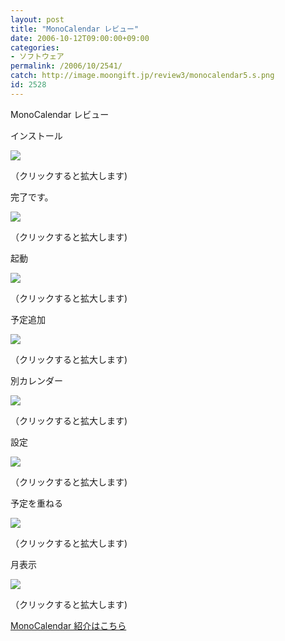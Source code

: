 ```yaml
---
layout: post
title: "MonoCalendar レビュー"
date: 2006-10-12T09:00:00+09:00
categories:
- ソフトウェア
permalink: /2006/10/2541/
catch: http://image.moongift.jp/review3/monocalendar5.s.png
id: 2528
---
```

MonoCalendar レビュー  
<!--more-->

インストール

  

[![](http://image.moongift.jp/review3/monocalendar1.s.png)](http://image.moongift.jp/review3/monocalendar1.png)  
  
（クリックすると拡大します)

  

完了です。

  

[![](http://image.moongift.jp/review3/monocalendar2.s.png)](http://image.moongift.jp/review3/monocalendar2.png)  
  
（クリックすると拡大します)

  

起動

  

[![](http://image.moongift.jp/review3/monocalendar3.s.png)](http://image.moongift.jp/review3/monocalendar3.png)  
  
（クリックすると拡大します)

  

予定追加

  

[![](http://image.moongift.jp/review3/monocalendar4.s.png)](http://image.moongift.jp/review3/monocalendar4.png)  
  
（クリックすると拡大します)

  

別カレンダー

  

[![](http://image.moongift.jp/review3/monocalendar5.s.png)](http://image.moongift.jp/review3/monocalendar5.png)  
  
（クリックすると拡大します)

  

設定

  

[![](http://image.moongift.jp/review3/monocalendar6.s.png)](http://image.moongift.jp/review3/monocalendar6.png)  
  
（クリックすると拡大します)

  

予定を重ねる

  

[![](http://image.moongift.jp/review3/monocalendar7.s.png)](http://image.moongift.jp/review3/monocalendar7.png)  
  
（クリックすると拡大します)

  

月表示

  

[![](http://image.moongift.jp/review3/monocalendar8.s.png)](http://image.moongift.jp/review3/monocalendar8.png)  
  
（クリックすると拡大します)

  

[MonoCalendar 紹介はこちら](http://oss.moongift.jp/intro/i-2540.html)

